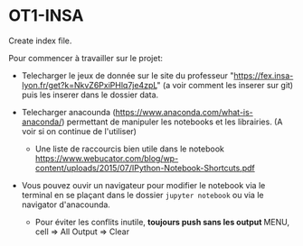 # OT1-INSA
Create index file.

Pour commencer à travailler sur le projet:

 * Telecharger le jeux de donnée sur le site du professeur "https://fex.insa-lyon.fr/get?k=NkvZ6PxiPHlq7je4zpL" (a voir comment les inserer sur git) puis les inserer dans le dossier data.

* Telecharger anacounda (https://www.anaconda.com/what-is-anaconda/) permettant de manipuler les notebooks et les librairies. (A voir si on continue de l'utiliser)

	* Une liste de raccourcis bien utile dans le notebook https://www.webucator.com/blog/wp-content/uploads/2015/07/IPython-Notebook-Shortcuts.pdf 

* Vous pouvez ouvir un navigateur pour modifier le notebook via le terminal en se plaçant dans le dossier ```jupyter notebook``` ou via le navigator d'anacounda.
	
	* Pour éviter les conflits inutile, <strong> toujours push sans les output </strong> MENU, cell => All Output => Clear
	
	 
